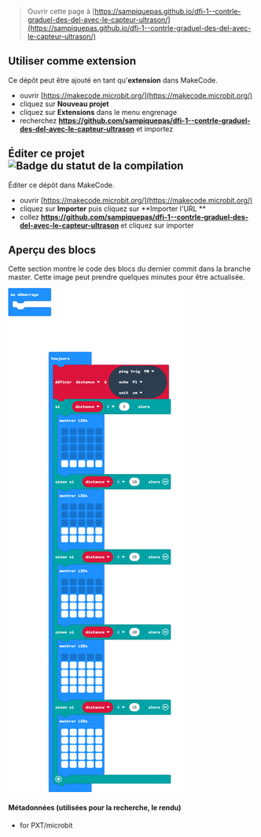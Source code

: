 
> Ouvrir cette page à [https://sampiquepas.github.io/dfi-1--contrle-graduel-des-del-avec-le-capteur-ultrason/](https://sampiquepas.github.io/dfi-1--contrle-graduel-des-del-avec-le-capteur-ultrason/)

## Utiliser comme extension

Ce dépôt peut être ajouté en tant qu'**extension** dans MakeCode.

* ouvrir [https://makecode.microbit.org/](https://makecode.microbit.org/)
* cliquez sur **Nouveau projet**
* cliquez sur **Extensions** dans le menu engrenage
* recherchez **https://github.com/sampiquepas/dfi-1--contrle-graduel-des-del-avec-le-capteur-ultrason** et importez

## Éditer ce projet ![Badge du statut de la compilation](https://github.com/sampiquepas/dfi-1--contrle-graduel-des-del-avec-le-capteur-ultrason/workflows/MakeCode/badge.svg)

Éditer ce dépôt dans MakeCode.

* ouvrir [https://makecode.microbit.org/](https://makecode.microbit.org/)
* cliquez sur **Importer** puis cliquez sur **Importer l'URL **
* collez **https://github.com/sampiquepas/dfi-1--contrle-graduel-des-del-avec-le-capteur-ultrason** et cliquez sur importer

## Aperçu des blocs

Cette section montre le code des blocs du dernier commit dans la branche master.
Cette image peut prendre quelques minutes pour être actualisée.

![Un rendu de la vue des blocs](https://github.com/sampiquepas/dfi-1--contrle-graduel-des-del-avec-le-capteur-ultrason/raw/master/.github/makecode/blocks.png)

#### Métadonnées (utilisées pour la recherche, le rendu)

* for PXT/microbit
<script src="https://makecode.com/gh-pages-embed.js"></script><script>makeCodeRender("{{ site.makecode.home_url }}", "{{ site.github.owner_name }}/{{ site.github.repository_name }}");</script>
